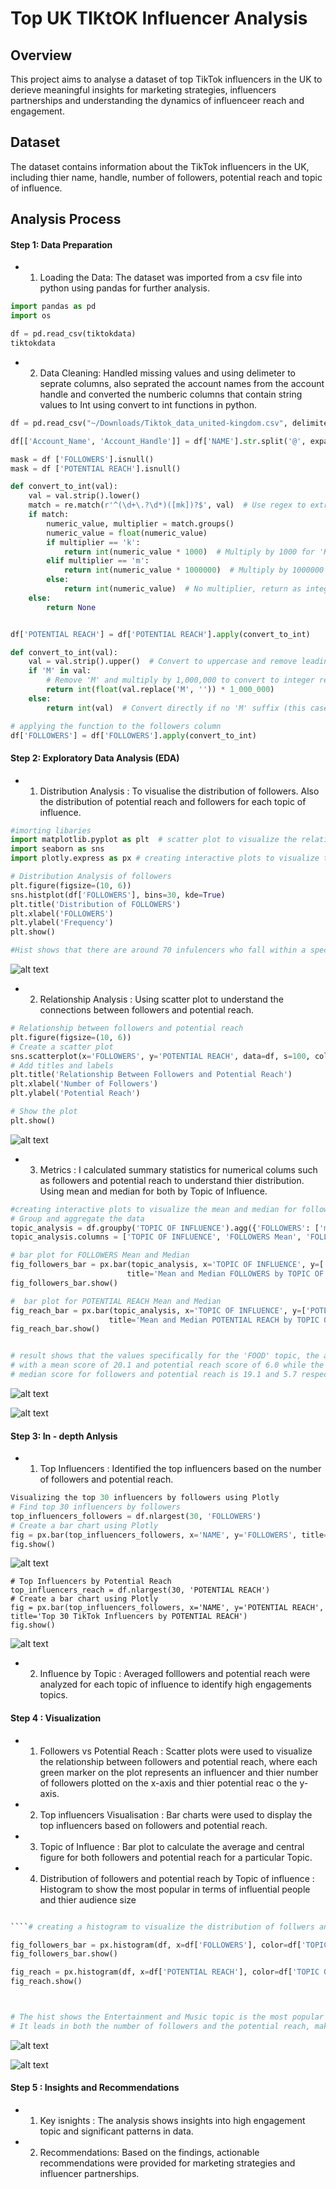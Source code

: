 # Top UK TIKtOK Influencer Analysis

## Overview

This project aims to analyse a dataset of top TikTok influencers in the UK to derieve meaningful insights for marketing strategies, 
influencers partnerships and understanding the dynamics of influenceer reach and engagement.

## Dataset

The dataset contains information about the TikTok influencers in the UK, including thier name, handle, number of followers, potential reach and topic of influence.

## Analysis Process

#### Step 1: Data Preparation



* 1. Loading the Data:
 The dataset was imported from a csv file into python using pandas for further analysis.

 ```python
 import pandas as pd
import os

df = pd.read_csv(tiktokdata)
tiktokdata 
```

* 2. Data Cleaning: Handled missing values and using delimeter to seprate columns, also seprated the account names from the account handle and converted the numberic columns that contain string values to Int using convert to int functions in python.
```python
df = pd.read_csv("~/Downloads/Tiktok_data_united-kingdom.csv", delimiter=';')
```
````python
df[['Account_Name', 'Account_Handle']] = df['NAME'].str.split('@', expand=True) 
````
`````python
mask = df ['FOLLOWERS'].isnull()
mask = df ['POTENTIAL REACH'].isnull()
`````
````python
def convert_to_int(val):
    val = val.strip().lower()  
    match = re.match(r'^(\d+\.?\d*)([mk])?$', val)  # Use regex to extract numeric value and multiplier
    if match:
        numeric_value, multiplier = match.groups()
        numeric_value = float(numeric_value)
        if multiplier == 'k':
            return int(numeric_value * 1000)  # Multiply by 1000 for 'K'
        elif multiplier == 'm':
            return int(numeric_value * 1000000)  # Multiply by 1000000 for 'M'
        else:
            return int(numeric_value)  # No multiplier, return as integer
    else:
        return None


df['POTENTIAL REACH'] = df['POTENTIAL REACH'].apply(convert_to_int)
````
`````python
def convert_to_int(val):
    val = val.strip().upper()  # Convert to uppercase and remove leading/trailing whitespace
    if 'M' in val:
        # Remove 'M' and multiply by 1,000,000 to convert to integer representing millions
        return int(float(val.replace('M', '')) * 1_000_000)
    else:
        return int(val)  # Convert directly if no 'M' suffix (this case won't actually be used here)

# applying the function to the followers column
df['FOLLOWERS'] = df['FOLLOWERS'].apply(convert_to_int)
`````




 #### Step 2: Exploratory Data Analysis (EDA)

* 1. Distribution Analysis : To visualise the distribution of followers. Also the distribution of potential reach and followers for each topic of influence.
````python
#imorting libaries
import matplotlib.pyplot as plt  # scatter plot to visualize the relationship between followers and potential reach
import seaborn as sns
import plotly.express as px # creating interactive plots to visualize the mean and median for followers and potential reach for each topic of influence

# Distribution Analysis of followers
plt.figure(figsize=(10, 6))
sns.histplot(df['FOLLOWERS'], bins=30, kde=True)
plt.title('Distribution of FOLLOWERS')
plt.xlabel('FOLLOWERS')
plt.ylabel('Frequency')
plt.show()

#Hist shows that there are around 70 infulencers who fall within a specific range of followers
`````

![alt text](../output.png)


* 2. Relationship Analysis : Using scatter plot to understand the connections between followers and potential reach.

````python
# Relationship between followers and potential reach
plt.figure(figsize=(10, 6))
# Create a scatter plot
sns.scatterplot(x='FOLLOWERS', y='POTENTIAL REACH', data=df, s=100, color='green', alpha=0.6, edgecolor='w', linewidth=0.5)
# Add titles and labels
plt.title('Relationship Between Followers and Potential Reach')
plt.xlabel('Number of Followers')
plt.ylabel('Potential Reach')

# Show the plot
plt.show()
````

![alt text](../output2.png)



 * 3. Metrics : I calculated summary statistics for numerical colums such as followers and potential reach to understand thier distribution. Using mean and median for both by Topic of Influence.
 ````python
 #creating interactive plots to visualize the mean and median for followers and potential reach for each topic of influence
# Group and aggregate the data
topic_analysis = df.groupby('TOPIC OF INFLUENCE').agg({'FOLLOWERS': ['mean', 'median'], 'POTENTIAL REACH': ['mean', 'median']}).reset_index()
topic_analysis.columns = ['TOPIC OF INFLUENCE', 'FOLLOWERS Mean', 'FOLLOWERS Median', 'POTENTIAL REACH Mean', 'POTENTIAL REACH Median']

# bar plot for FOLLOWERS Mean and Median
fig_followers_bar = px.bar(topic_analysis, x='TOPIC OF INFLUENCE', y=['FOLLOWERS Mean', 'FOLLOWERS Median'], barmode='group',
                           title='Mean and Median FOLLOWERS by TOPIC OF INFLUENCE')
fig_followers_bar.show()

#  bar plot for POTENTIAL REACH Mean and Median
fig_reach_bar = px.bar(topic_analysis, x='TOPIC OF INFLUENCE', y=['POTENTIAL REACH Mean', 'POTENTIAL REACH Median'], barmode='group',
                       title='Mean and Median POTENTIAL REACH by TOPIC OF INFLUENCE')
fig_reach_bar.show()


# result shows that the values specifically for the 'FOOD' topic, the average and central figures for both followers and potential reach is in this category.
# with a mean score of 20.1 and potential reach score of 6.0 while the 
# median score for followers and potential reach is 19.1 and 5.7 respectively
````


![alt text](<followers mean.png>)


![alt text](newplot.png)



#### Step 3: In - depth Anlysis

* 1. Top Influencers : Identified the top influencers based on the number of followers and potential reach.
````python
Visualizing the top 30 influencers by followers using Plotly
# Find top 30 influencers by followers
top_influencers_followers = df.nlargest(30, 'FOLLOWERS')
# Create a bar chart using Plotly
fig = px.bar(top_influencers_followers, x='NAME', y='FOLLOWERS', title='Top 30 TikTok Influencers by Followers')
fig.show()

````
![alt text](topfollowers.png)

````
# Top Influencers by Potential Reach
top_influencers_reach = df.nlargest(30, 'POTENTIAL REACH')
# Create a bar chart using Plotly
fig = px.bar(top_influencers_followers, x='NAME', y='POTENTIAL REACH', title='Top 30 TikTok Influencers by POTENTIAL REACH')
fig.show()
`````

![alt text](<potentail reach.png>)



* 2. Influence by Topic : Averaged folllowers and potential reach were analyzed for each topic of influence to identify high engagements topics.

#### Step 4 :  Visualization

* 1. Followers vs Potential Reach : Scatter plots were used to visualize the relationship between followers and potential reach,
where each green marker on the plot represents an influencer and thier number of followers plotted on the x-axis and thier potential reac o the y-axis.

* 2. Top influencers Visualisation : Bar charts were used to display the top influencers based on followers and potential reach. 

* 3. Topic of Influence : Bar plot to calculate the average and central figure for both followers and potential reach for a particular Topic.

* 4. Distribution of followers and potential reach by Topic of influence : Histogram to show the most popular in terms of influential people and thier audience size
````python

````# creating a histogram to visualize the distribution of follwers and distribution of potential reach by topic of influence

fig_followers_bar = px.histogram(df, x=df['FOLLOWERS'], color=df['TOPIC OF INFLUENCE'], nbins=30, barmode='overlay', title='Distribution of FOLLOWERS by TOPIC OF INFLUENCE')
fig_followers_bar.show()

fig_reach = px.histogram(df, x=df['POTENTIAL REACH'], color=df['TOPIC OF INFLUENCE'], nbins=30, barmode='overlay', title='Distribution of POTENTIAL REACH by TOPIC OF INFLUENCE')
fig_reach.show()



# The hist shows the Entertainment and Music topic is the most popular in terms of both the number of influential people and their audience size.
# It leads in both the number of followers and the potential reach, making it the standout category.
````


![alt text](df.png)


![alt text](dp.png)


#### Step 5 : Insights and Recommendations

* 1. Key isnights :  The analysis shows insights into high engagement topic and significant patterns in data.
* 2. Recommendations: Based on the findings, actionable recommendations were provided for marketing strategies and influencer partnerships.
